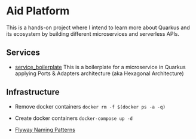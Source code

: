 # Aid Platform
This is a hands-on project where I intend to learn more about Quarkus and its ecosystem by building different microservices and serverless APIs.

## Services
- [service_boilerplate](https://github.com/Tavet/AidPlatform/tree/main/services/service_boilerplate)
    This is a boilerplate for a microservice in Quarkus applying Ports & Adapters architecture (aka Hexagonal Architecture)

## Infrastructure
- Remove docker containers ```docker rm -f $(docker ps -a -q)```
- Create docker containers ```docker-compose up -d```

- [Flyway Naming Patterns](https://www.red-gate.com/blog/database-devops/flyway-naming-patterns-matter)